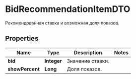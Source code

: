 

# BidRecommendationItemDTO

Рекомендованная ставка и возможная доля показов.

## Properties

| Name | Type | Description | Notes |
|------------ | ------------- | ------------- | -------------|
|**bid** | **Integer** | Значение ставки. |  |
|**showPercent** | **Long** | Доля показов.  |  |



